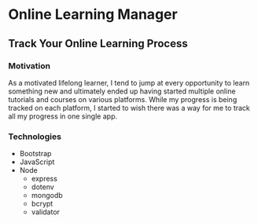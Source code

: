# Online Learning Manager
## Track Your Online Learning Process

### Motivation
As a motivated lifelong learner, I tend to jump at every opportunity to learn something new and ultimately ended up having started multiple online tutorials and courses on various platforms. While my progress is being tracked on each platform, I started to wish there was a way for me to track all my progress in one single app.

### Technologies
* Bootstrap
* JavaScript
* Node
    * express
    * dotenv
    * mongodb
    * bcrypt
    * validator